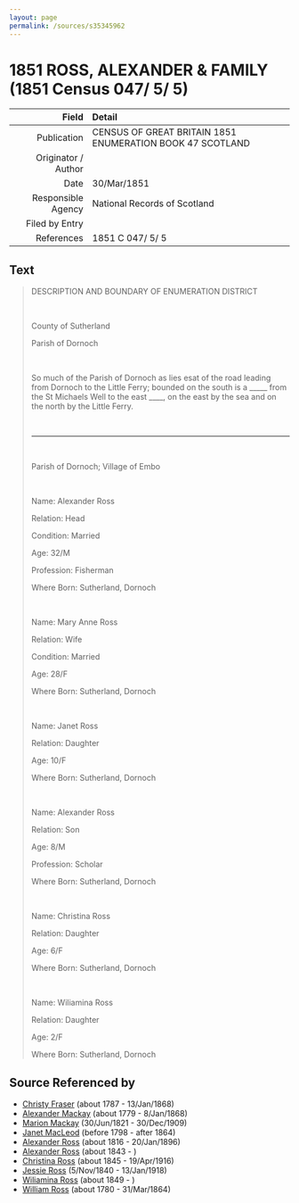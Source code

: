 ```yaml
---
layout: page
permalink: /sources/s35345962
---
```


# 1851 ROSS, ALEXANDER & FAMILY (1851 Census 047/ 5/ 5)

Field | Detail
---:|:---
Publication | CENSUS OF GREAT BRITAIN 1851 ENUMERATION BOOK 47 SCOTLAND
Originator / Author | 
Date | 30/Mar/1851
Responsible Agency | National Records of Scotland
Filed by Entry | 
References | 1851 C 047/ 5/ 5

## Text

> DESCRIPTION AND BOUNDARY OF ENUMERATION DISTRICT
>
> <br/>
>
> County of Sutherland
>
> Parish of Dornoch
>
> <br/>
>
> So much of the Parish of Dornoch as lies esat of the road leading from Dornoch to the Little Ferry; bounded on the south is a _____ from the St Michaels Well to the east ____, on the east  by the sea and on the north by the Little Ferry.
>
> <br/>
>
> ---
>
> <br/>
>
> Parish of Dornoch; Village of Embo
>
> <br/>
>
> Name: Alexander Ross
>
> Relation: Head
>
> Condition: Married
>
> Age: 32/M
>
> Profession: Fisherman
>
> Where Born: Sutherland, Dornoch
>
> <br/>
>
> Name: Mary Anne Ross
>
> Relation: Wife
>
> Condition: Married
>
> Age: 28/F
>
> Where Born: Sutherland, Dornoch
>
> <br/>
>
> Name: Janet Ross
>
> Relation: Daughter
>
> Age: 10/F
>
> Where Born: Sutherland, Dornoch
>
> <br/>
>
> Name: Alexander Ross
>
> Relation: Son
>
> Age: 8/M
>
> Profession: Scholar
>
> Where Born: Sutherland, Dornoch
>
> <br/>
>
> Name: Christina Ross
>
> Relation: Daughter
>
> Age: 6/F
>
> Where Born: Sutherland, Dornoch
>
> <br/>
>
> Name: Wiliamina Ross
>
> Relation: Daughter
>
> Age: 2/F
>
> Where Born: Sutherland, Dornoch
>

## Source Referenced by

* [Christy Fraser](../people/@45275253@-christy-fraser-b1787-d1868-1-13.md) (about 1787 - 13/Jan/1868)
* [Alexander Mackay](../people/@3089092@-alexander-mackay-b1779-d1868-1-8.md) (about 1779 - 8/Jan/1868)
* [Marion Mackay](../people/@78930004@-marion-mackay-b1821-6-30-d1909-12-30.md) (30/Jun/1821 - 30/Dec/1909)
* [Janet MacLeod](../people/@14483646@-janet-macleod-b1798-d1864.md) (before 1798 - after 1864)
* [Alexander Ross](../people/@81387900@-alexander-ross-b1816-d1896-1-20.md) (about 1816 - 20/Jan/1896)
* [Alexander Ross](../people/@17311533@-alexander-ross-b1843-d.md) (about 1843 - )
* [Christina Ross](../people/@81183416@-christina-ross-b1845-d1916-4-19.md) (about 1845 - 19/Apr/1916)
* [Jessie Ross](../people/@60546968@-jessie-ross-b1840-11-5-d1918-1-13.md) (5/Nov/1840 - 13/Jan/1918)
* [Wiliamina Ross](../people/@5241144@-wiliamina-ross-b1849-d.md) (about 1849 - )
* [William Ross](../people/@39617772@-william-ross-b1780-d1864-3-31.md) (about 1780 - 31/Mar/1864)
